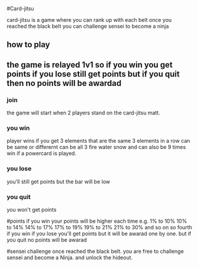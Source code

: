 #Card-jitsu

card-jitsu is a game where you can rank up with each belt once you reached the black belt you can challenge sensei to become a ninja
#### 
how to play
---
the game is relayed 1v1 so if you win you get points if you lose still get points but if you quit then no points will be awardad
---
### join
the game will start when 2 players stand on the card-jitsu matt.

### you win
player wins if you get 3 elements that are the same 3 elements in a row can be same or differernt can be all 3 fire water snow and can also be 9 times win if a powercard is played.

### you lose 
you'll still get points but the bar will be low

### you quit
you won't get points

#points
if you win your points will be higher each time e.g. 1% to 10% 10% to 14% 14% to 17% 17% to 19% 19% to 21% 21% to 30% and so on so fourth if you win if you lose you'll get points but it will be awarad one by one. but if you quit no points will be awarad

#sensei challenge 
once reached the black belt. you are free to challenge sensei and become a Ninja. and unlock the hideout.

<!--this is the card-jitsu packet so if you want to make it work you have to coded it in yourself frontend of cpps are coded AS2/AS3 read the protocol guide the backend can be any language e.g. JS and etc-->


<!-- if you plan to include Card-jitsu fire and water to your AS2 client then i suggest you code it in  you can also try to include card-jitsu snow in AS2 format but idk if it will work i wish you luck whom ever wants to make this function


<!--regards from PrinceSheryar12 aka Potter559 and Harrypotter13531
